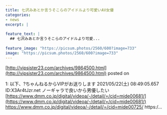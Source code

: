 ```yaml
---
title: 七沢みあとか言うそこらのアイドルより可愛いAV女優
categories:
- news
excerpt: |
  
feature_text: |
  ## 七沢みあとか言うそこらのアイドルより可愛...
  
feature_image: "https://picsum.photos/2560/600?image=733"
image: "https://picsum.photos/2560/600?image=733"
---
```


[http://vipsister23.com/archives/9864500.html](http://vipsister23.com/archives/9864500.html)
posted on 

<!--more-->

1: 以下、?ちゃんねるからVIPがお送りします 2021/05/22(土) 08:49:05.657 ID:X3Ar4tJzr.net ノーギャラで良いから男優したい [https://www.dmm.co.jp/digital/videoa/-/detail/=/cid=mide00681/](https://www.dmm.co.jp/digital/videoa/-/detail/=/cid=mide00681/) https://www.dmm.co.jp/digital/videoa/-/detail/=/cid=mide00725/ https:/...
